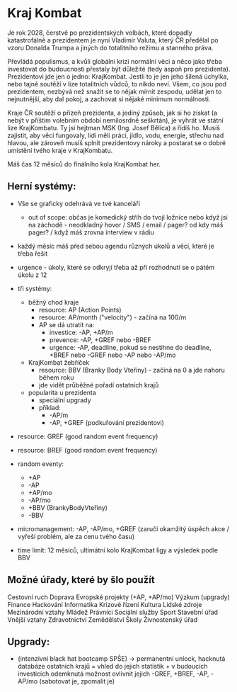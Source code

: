 # Kraj Kombat

Je rok 2028, čerstvě po prezidentských volbách, které dopadly katastrofálně a
prezidentem je nyní Vladimír Valuta, který ČR předělal po vzoru Donalda Trumpa a
jiných do totalitního režimu a stanného práva.

Převládá populismus, a kvůli globální krizi normální věci a něco jako třeba
investovat do budoucnosti přestaly být důležité (tedy aspoň pro prezidenta).
Prezidentovi jde jen o jedno: KrajKombat.  Jestli to je jen jeho šílená úchylka,
nebo tajně soutěží v lize totalitních vůdců, to nikdo neví. Všem, co jsou pod
prezidentem, nezbývá než snažit se to nějak mírnit zespodu, udělat jen to
nejnutnější, aby dal pokoj, a zachovat si nějaké minimum normálnosti.

Kraje ČR soutěží o přízeň prezidenta, a jediný způsob, jak si ho získat (a nebýt
v příštím volebním období nemilosrdně seškrtán), je vyhrát ve státní lize
KrajKombatu. Ty jsi hejtman MSK (Ing. Josef Bělica) a řídíš ho. Musíš zajistit,
aby věci fungovaly, lidi měli práci, jídlo, vodu, energie, střechu nad hlavou,
ale zároveň musíš splnit prezidentovy nároky a postarat se o dobré umístění
tvého kraje v KrajKombatu.

Máš čas 12 měsíců do finálního kola KrajKombat her.

## Herní systémy:

* Vše se graficky odehrává ve tvé kanceláři
  * out of scope: občas je komedický střih do tvojí ložnice nebo když jsi na
    záchodě - neodkladný hovor / SMS / email / pager? od kdy máš pager? / když
    máš zrovna interview v rádiu
* každý měsíc máš před sebou agendu různých úkolů a věcí, které je třeba řešit
* urgence - úkoly, které se odkryjí třeba až při rozhodnutí se o pátém úkolu z 12

* tři systémy:
  * běžný chod kraje
    * resource: AP (Action Points)
    * resource: AP/month ("velocity") - začíná na 100/m
    * AP se dá utratit na:
      * investice: -AP, +AP/m
      * prevence: -AP, +GREF nebo -BREF
      * urgence: -AP, deadline, pokud se nestihne do deadline, +BREF nebo -GREF nebo -AP nebo -AP/mo
  * KrajKombat žebříček
    * resource: BBV (Branky Body Vteřiny) - začíná na 0 a jde nahoru během roku
    * jde vidět průběžné pořadí ostatních krajů
  * popularita u prezidenta
    * speciální upgrady
    * příklad:
      * -AP/m 
      * -AP, +GREF (podkuřování prezidentovi)

* resource: GREF (good random event frequency)
* resource: BREF (good random event frequency)

* random eventy:
  * +AP
  * -AP
  * +AP/mo
  * -AP/mo
  * +BBV (BrankyBodyVteřiny)
  * -BBV

* micromanagement: -AP, -AP/mo, +GREF (zaručí okamžitý úspěch akce / vyřeší problém, ale za cenu tvého času)

* time limit: 12 měsíců, ultimátní kolo KrajKombat ligy a výsledek podle BBV

## Možné úřady, které by šlo použít

Cestovní ruch
Doprava
Evropské projekty (+AP, +AP/mo)
Výzkum (upgrady)
Finance
Hackování
Informatika
Krizové řízení
Kultura
Lidské zdroje
Mezinárodní vztahy
Mládež
Právníci
Sociální služby
Sport
Stavební úřad
Vnější vztahy
Zdravotnictví
Zemědělství
Školy
Živnostenský úřad


## Upgrady:

* (intenzivní black hat bootcamp SPŠE) -> permanentní unlock, hacknutá databáze
  ostatních krajů = vhled do jejich statistik + v budoucích investicích
  odemknutá možnost ovlivnit jejich -GREF, +BREF, -AP, -AP/mo (sabotovat je,
  zpomalit je)